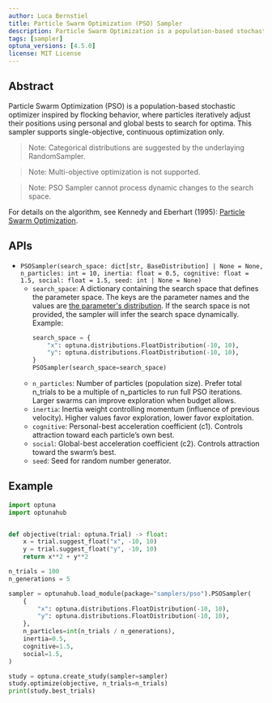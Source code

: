 ```yaml
---
author: Luca Bernstiel
title: Particle Swarm Optimization (PSO) Sampler
description: Particle Swarm Optimization is a population-based stochastic optimization algorithm inspired by flocking behavior, where particles iteratively adjust their positions using personal and global bests to search for optima.
tags: [sampler]
optuna_versions: [4.5.0]
license: MIT License
---
```


## Abstract

Particle Swarm Optimization (PSO) is a population-based stochastic optimizer inspired by flocking behavior, where particles iteratively adjust their positions using personal and global bests to search for optima. This sampler supports single-objective, continuous optimization only.

> Note: Categorical distributions are suggested by the underlaying RandomSampler.

> Note: Multi-objective optimization is not supported.

> Note: PSO Sampler cannot process dynamic changes to the search space.

For details on the algorithm, see Kennedy and Eberhart (1995): [Particle Swarm Optimization](https://doi.org/10.1109/ICNN.1995.488968).

## APIs

- `PSOSampler(search_space: dict[str, BaseDistribution] | None = None, n_particles: int = 10, inertia: float = 0.5, cognitive: float = 1.5, social: float = 1.5, seed: int | None = None)`
  - `search_space`: A dictionary containing the search space that defines the parameter space. The keys are the parameter names and the values are [the parameter's distribution](https://optuna.readthedocs.io/en/stable/reference/distributions.html). If the search space is not provided, the sampler will infer the search space dynamically.
    Example:
    ```python
    search_space = {
        "x": optuna.distributions.FloatDistribution(-10, 10),
        "y": optuna.distributions.FloatDistribution(-10, 10),
    }
    PSOSampler(search_space=search_space)
    ```
  - `n_particles`: Number of particles (population size). Prefer total n_trials to be a multiple of n_particles to run full PSO iterations. Larger swarms can improve exploration when budget allows.
  - `inertia`: Inertia weight controlling momentum (influence of previous velocity). Higher values favor exploration, lower favor exploitation.
  - `cognitive`: Personal-best acceleration coefficient (c1). Controls attraction toward each particle’s own best.
  - `social`: Global-best acceleration coefficient (c2). Controls attraction toward the swarm’s best.
  - `seed`: Seed for random number generator.

## Example

```python
import optuna
import optunahub


def objective(trial: optuna.Trial) -> float:
    x = trial.suggest_float("x", -10, 10)
    y = trial.suggest_float("y", -10, 10)
    return x**2 + y**2

n_trials = 100
n_generations = 5

sampler = optunahub.load_module(package="samplers/pso").PSOSampler(
    {
        "x": optuna.distributions.FloatDistribution(-10, 10),
        "y": optuna.distributions.FloatDistribution(-10, 10),
    },
    n_particles=int(n_trials / n_generations),
    inertia=0.5,
    cognitive=1.5,
    social=1.5,
)

study = optuna.create_study(sampler=sampler)
study.optimize(objective, n_trials=n_trials)
print(study.best_trials)
```
